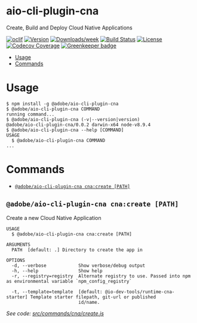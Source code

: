 aio-cli-plugin-cna
==================

Create, Build and Deploy Cloud Native Applications

[![oclif](https://img.shields.io/badge/cli-oclif-brightgreen.svg)](https://oclif.io)
[![Version](https://img.shields.io/npm/v/aio-cli-plugin-cna.svg)](https://npmjs.org/package/@adobe/aio-cli-plugin-cna)
[![Downloads/week](https://img.shields.io/npm/dw/aio-cli-plugin-cna.svg)](https://npmjs.org/package/@adobe/aio-cli-plugin-cna)
[![Build Status](https://travis-ci.org/adobe/aio-cli-plugin-cna.svg?branch=master)](https://travis-ci.org/adobe/aio-cli-plugin-cna)
[![License](https://img.shields.io/badge/License-Apache%202.0-blue.svg)](https://opensource.org/licenses/Apache-2.0)
[![Codecov Coverage](https://img.shields.io/codecov/c/github/adobe/aio-cli-plugin-cna/master.svg?style=flat-square)](https://codecov.io/gh/adobe/aio-cli-plugin-cna/) 
[![Greenkeeper badge](https://badges.greenkeeper.io/adobe/aio-cli-plugin-cna.svg)](https://greenkeeper.io/)

<!-- toc -->
* [Usage](#usage)
* [Commands](#commands)
<!-- tocstop -->
# Usage
<!-- usage -->
```sh-session
$ npm install -g @adobe/aio-cli-plugin-cna
$ @adobe/aio-cli-plugin-cna COMMAND
running command...
$ @adobe/aio-cli-plugin-cna (-v|--version|version)
@adobe/aio-cli-plugin-cna/0.0.2 darwin-x64 node-v8.9.4
$ @adobe/aio-cli-plugin-cna --help [COMMAND]
USAGE
  $ @adobe/aio-cli-plugin-cna COMMAND
...
```
<!-- usagestop -->
# Commands
<!-- commands -->
* [`@adobe/aio-cli-plugin-cna cna:create [PATH]`](#adobeaio-cli-plugin-cna-cnacreate-path)

## `@adobe/aio-cli-plugin-cna cna:create [PATH]`

Create a new Cloud Native Application

```
USAGE
  $ @adobe/aio-cli-plugin-cna cna:create [PATH]

ARGUMENTS
  PATH  [default: .] Directory to create the app in

OPTIONS
  -d, --verbose            Show verbose/debug output
  -h, --help               Show help
  -r, --registry=registry  Alternate registry to use. Passed into npm as environmental variable `npm_config_registry`

  -t, --template=template  [default: @io-dev-tools/runtime-cna-starter] Template starter filepath, git-url or published
                           id/name.
```

_See code: [src/commands/cna/create.js](https://github.com/adobe/aio-cli-plugin-cna/blob/v0.0.2/src/commands/cna/create.js)_
<!-- commandsstop -->
